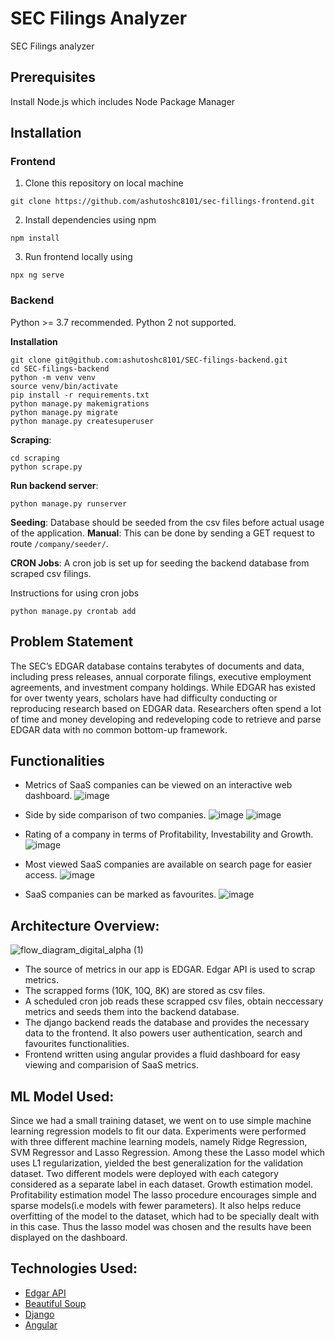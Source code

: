 # SEC Filings Analyzer
SEC Filings analyzer

## Prerequisites
Install Node.js which includes Node Package Manager

## Installation

### Frontend

1. Clone this repository on local machine
```
git clone https://github.com/ashutoshc8101/sec-fillings-frontend.git
```

2. Install dependencies using npm
```
npm install
```

3. Run frontend locally using
```
npx ng serve
```

### Backend
Python >= 3.7 recommended. Python 2 not supported.

**Installation**

```
git clone git@github.com:ashutoshc8101/SEC-filings-backend.git
cd SEC-filings-backend
python -m venv venv
source venv/bin/activate
pip install -r requirements.txt
python manage.py makemigrations
python manage.py migrate
python manage.py createsuperuser
```

**Scraping**:
```
cd scraping
python scrape.py
```

**Run backend server**:
```
python manage.py runserver
```

**Seeding**:
Database should be seeded from the csv files before actual usage of the application.
**Manual**:
This can be done by sending a GET request to route `/company/seeder/`.

**CRON Jobs**:
A cron job is set up for seeding the backend database from scraped csv filings.

Instructions for using cron jobs
```
python manage.py crontab add
```


## Problem Statement
The SEC’s EDGAR database contains terabytes of documents and data, including press releases,
annual corporate filings, executive employment agreements, and investment company
holdings. While EDGAR has existed for over twenty years, scholars have had difficulty
conducting or reproducing research based on EDGAR data. Researchers often spend a lot of
time and money developing and redeveloping code to retrieve and parse EDGAR data with no
common bottom-up framework.

## Functionalities
- Metrics of SaaS companies can be viewed on an interactive web dashboard.
  ![image](https://user-images.githubusercontent.com/24855641/159131695-d9fc4c3f-49dd-464a-8a18-3611c84eaa11.png)

- Side by side comparison of two companies.
  ![image](https://user-images.githubusercontent.com/24855641/159131713-fdf8c7d8-19a6-477f-b6a1-0ab353eb777e.png)
  ![image](https://user-images.githubusercontent.com/24855641/159131727-aad9de5a-af6c-4e54-a55a-0c5ed63f57fe.png)


- Rating of a company in terms of Profitability, Investability and Growth.
  ![image](https://user-images.githubusercontent.com/24855641/159119143-ef16b0c3-0d90-42f7-be31-c13ef8f3ce56.png)

- Most viewed SaaS companies are available on search page for easier access.
  ![image](https://user-images.githubusercontent.com/24855641/159119153-be9755ac-c1f2-43a2-a75e-6e799a920123.png)

- SaaS companies can be marked as favourites.
  ![image](https://user-images.githubusercontent.com/24855641/159119341-b6dbccbb-c100-4a36-9c8f-c94f4b952e3f.png)

## Architecture Overview:
![flow_diagram_digital_alpha (1)](https://user-images.githubusercontent.com/24855641/159120589-f75b97fa-774d-4a2e-b317-7cd86ee4836d.png)


- The source of metrics in our app is EDGAR. Edgar API is used to scrap metrics.
- The scrapped forms (10K, 10Q, 8K) are stored as csv files.
- A scheduled cron job reads these scrapped csv files, obtain neccessary metrics and seeds them into the backend database.
- The django backend reads the database and provides the necessary data to the frontend. It also powers user authentication, search and favourites functionalities.
- Frontend written using angular provides a fluid dashboard for easy viewing and comparision of SaaS metrics.

## ML Model Used:
Since we had a small training dataset, we went on to use simple machine learning regression models to fit our data. Experiments were performed with three different machine learning models, namely Ridge Regression, SVM Regressor and Lasso Regression. Among these the Lasso model which uses L1 regularization, yielded the best generalization for the validation dataset. 
Two different models were deployed with each category considered as a separate label in each dataset.
Growth estimation model.
Profitability estimation model
The lasso procedure encourages simple and sparse models(i.e models with fewer parameters). It also helps reduce overfitting of the model to the dataset, which had to be specially dealt with in this case. Thus the lasso model was chosen and the results have been displayed on the dashboard.


## Technologies Used:
- [Edgar API](https://www.sec.gov/edgar/sec-api-documentation)
- [Beautiful Soup](https://beautiful-soup-4.readthedocs.io/en/latest/)
- [Django](https://www.djangoproject.com/)
- [Angular](https://angular.io/)
